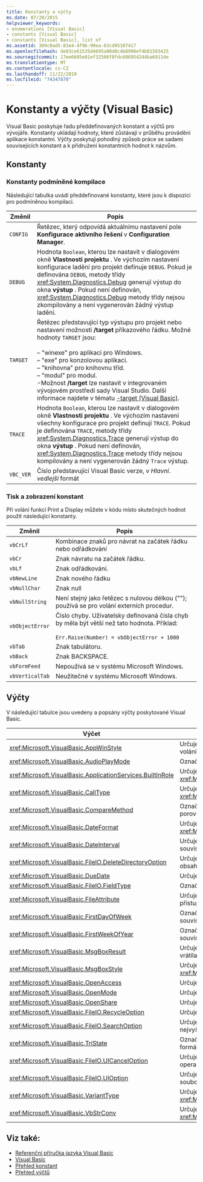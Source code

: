 ```yaml
---
title: Konstanty a výčty
ms.date: 07/20/2015
helpviewer_keywords:
- enumerations [Visual Basic]
- constants [Visual Basic]
- constants [Visual Basic], list of
ms.assetid: 309c0ad5-83e4-4f96-99ea-83cd95107417
ms.openlocfilehash: de03ce61535d4695a00d0c4b8998ef4b81583425
ms.sourcegitcommit: 17ee6605e01ef32506f8fdc686954244ba6911de
ms.translationtype: MT
ms.contentlocale: cs-CZ
ms.lasthandoff: 11/22/2019
ms.locfileid: "74347870"
---
```

# <a name="constants-and-enumerations-visual-basic"></a>Konstanty a výčty (Visual Basic)

Visual Basic poskytuje řadu předdefinovaných konstant a výčtů pro vývojáře. Konstanty ukládají hodnoty, které zůstávají v průběhu provádění aplikace konstantní. Výčty poskytují pohodlný způsob práce se sadami souvisejících konstant a k přidružení konstantních hodnot k názvům.  
  
## <a name="constants"></a>Konstanty  
  
### <a name="conditional-compilation-constants"></a>Konstanty podmíněné kompilace  

 Následující tabulka uvádí předdefinované konstanty, které jsou k dispozici pro podmíněnou kompilaci.  
  
|**Změnil**|**Popis**|  
|---|---|  
|`CONFIG`|Řetězec, který odpovídá aktuálnímu nastavení pole **Konfigurace aktivního řešení** v **Configuration Manager**.|  
|`DEBUG`|Hodnota `Boolean`, kterou lze nastavit v dialogovém okně **Vlastnosti projektu** . Ve výchozím nastavení konfigurace ladění pro projekt definuje `DEBUG`. Pokud je definována `DEBUG`, metody třídy <xref:System.Diagnostics.Debug> generují výstup do okna **výstup** . Pokud není definován, <xref:System.Diagnostics.Debug> metody třídy nejsou zkompilovány a není vygenerován žádný výstup ladění.|  
|`TARGET`|Řetězec představující typ výstupu pro projekt nebo nastavení možnosti **/target** příkazového řádku. Možné hodnoty `TARGET` jsou:<br /><br /> – "winexe" pro aplikaci pro Windows.<br />– "exe" pro konzolovou aplikaci.<br />– "knihovna" pro knihovnu tříd.<br />– "modul" pro modul.<br />-Možnost **/target** lze nastavit v integrovaném vývojovém prostředí sady Visual Studio. Další informace najdete v tématu [-target (Visual Basic)](../../visual-basic/reference/command-line-compiler/target.md).|  
|`TRACE`|Hodnota `Boolean`, kterou lze nastavit v dialogovém okně **Vlastnosti projektu** . Ve výchozím nastavení všechny konfigurace pro projekt definují `TRACE`. Pokud je definována `TRACE`, metody třídy <xref:System.Diagnostics.Trace> generují výstup do okna **výstup** . Pokud není definován, <xref:System.Diagnostics.Trace> metody třídy nejsou kompilovány a není vygenerován žádný `Trace` výstup.|  
|`VBC_VER`|Číslo představující Visual Basic verze, v *Hlavní*. *vedlejší* formát|  
  
### <a name="print-and-display-constants"></a>Tisk a zobrazení konstant  

 Při volání funkcí Print a Display můžete v kódu místo skutečných hodnot použít následující konstanty.  
  
|**Změnil**|**Popis**|  
|---|---|  
|`vbCrLf`|Kombinace znaků pro návrat na začátek řádku nebo odřádkování|  
|`vbCr`|Znak návratu na začátek řádku.|  
|`vbLf`|Znak odřádkování.|  
|`vbNewLine`|Znak nového řádku|  
|`vbNullChar`|Znak null|  
|`vbNullString`|Není stejný jako řetězec s nulovou délkou (""); používá se pro volání externích procedur.|  
|`vbObjectError`|Číslo chyby. Uživatelsky definovaná čísla chyb by měla být větší než tato hodnota. Příklad:<br /><br /> `Err.Raise(Number) = vbObjectError + 1000`|  
|`vbTab`|Znak tabulátoru.|  
|`vbBack`|Znak BACKSPACE.|  
|`vbFormFeed`|Nepoužívá se v systému Microsoft Windows.|  
|`vbVerticalTab`|Neužitečné v systému Microsoft Windows.|  
  
## <a name="enumerations"></a>Výčty  

 V následující tabulce jsou uvedeny a popsány výčty poskytované Visual Basic.  
  
|Výčet|Popis|  
|---|---|  
|<xref:Microsoft.VisualBasic.AppWinStyle>|Určuje styl okna, který se má použít pro vyvolaný program při volání funkce <xref:Microsoft.VisualBasic.Interaction.Shell%2A>.|  
|<xref:Microsoft.VisualBasic.AudioPlayMode>|Označuje, jak přehrát zvuky při volání metod zvuku.|  
|<xref:Microsoft.VisualBasic.ApplicationServices.BuiltInRole>|Určuje typ role, která se má ověřit při volání metody <xref:Microsoft.VisualBasic.ApplicationServices.User.IsInRole%2A>.|  
|<xref:Microsoft.VisualBasic.CallType>|Určuje typ procedury, která se vyvolá při volání funkce <xref:Microsoft.VisualBasic.Interaction.CallByName%2A>.|  
|<xref:Microsoft.VisualBasic.CompareMethod>|Označuje způsob porovnávání řetězců při volání funkcí porovnání.|  
|<xref:Microsoft.VisualBasic.DateFormat>|Určuje, jak se mají zobrazovat data při volání funkce <xref:Microsoft.VisualBasic.Strings.FormatDateTime%2A>.|  
|<xref:Microsoft.VisualBasic.DateInterval>|Určuje, jak určit a formátovat časové intervaly při volání funkcí souvisejících s datem.|  
|<xref:Microsoft.VisualBasic.FileIO.DeleteDirectoryOption>|Určuje, co se má provést, když adresář, který se má odstranit, obsahuje soubory nebo adresáře.|  
|<xref:Microsoft.VisualBasic.DueDate>|Určuje, kdy jsou platby splatné při volání finančních metod.|  
|<xref:Microsoft.VisualBasic.FileIO.FieldType>|Označuje, zda jsou textová pole oddělena nebo pevná šířka.|  
|<xref:Microsoft.VisualBasic.FileAttribute>|Určuje atributy souboru, které se mají použít při volání funkcí přístupu k souborům.|  
|<xref:Microsoft.VisualBasic.FirstDayOfWeek>|Označuje první den v týdnu, který má být použit při volání funkcí souvisejících s datem.|  
|<xref:Microsoft.VisualBasic.FirstWeekOfYear>|Označuje první týden v roce, který má být použit při volání funkcí souvisejících s datem.|  
|<xref:Microsoft.VisualBasic.MsgBoxResult>|Určuje, které tlačítko bylo stisknuto na okně se zprávou, které vrátila funkce <xref:Microsoft.VisualBasic.Interaction.MsgBox%2A>.|  
|<xref:Microsoft.VisualBasic.MsgBoxStyle>|Určuje, která tlačítka se zobrazí při volání funkce <xref:Microsoft.VisualBasic.Interaction.MsgBox%2A>.|  
|<xref:Microsoft.VisualBasic.OpenAccess>|Určuje, jak otevřít soubor při volání funkcí přístupu k souborům.|  
|<xref:Microsoft.VisualBasic.OpenMode>|Určuje, jak otevřít soubor při volání funkcí přístupu k souborům.|  
|<xref:Microsoft.VisualBasic.OpenShare>|Určuje, jak otevřít soubor při volání funkcí přístupu k souborům.|  
|<xref:Microsoft.VisualBasic.FileIO.RecycleOption>|Určuje, jestli se má soubor trvale odstranit, nebo umístit do koše.|  
|<xref:Microsoft.VisualBasic.FileIO.SearchOption>|Určuje, zda mají být prohledány všechny nebo pouze adresáře nejvyšší úrovně.|  
|<xref:Microsoft.VisualBasic.TriState>|Označuje `Boolean` hodnotu nebo, zda má být při volání funkcí formátování čísel použito výchozí nastavení.|  
|<xref:Microsoft.VisualBasic.FileIO.UICancelOption>|Určuje, co se má udělat, pokud uživatel klikne na **Zrušit** během operace.|  
|<xref:Microsoft.VisualBasic.FileIO.UIOption>|Určuje, zda se má při kopírování, odstraňování a přesouvání souborů nebo adresářů zobrazovat dialogové okno průběhu.|  
|<xref:Microsoft.VisualBasic.VariantType>|Určuje typ objektu variant vrácený funkcí <xref:Microsoft.VisualBasic.Information.VarType%2A>.|  
|<xref:Microsoft.VisualBasic.VbStrConv>|Určuje, který typ převodu má být proveden při volání funkce <xref:Microsoft.VisualBasic.Strings.StrConv%2A>.|  
  
## <a name="see-also"></a>Viz také:

- [Referenční příručka jazyka Visual Basic](../../visual-basic/language-reference/index.md)
- [Visual Basic](../../visual-basic/index.md)
- [Přehled konstant](../../visual-basic/programming-guide/language-features/constants-enums/constants-overview.md)
- [Přehled výčtů](../../visual-basic/programming-guide/language-features/constants-enums/enumerations-overview.md)
